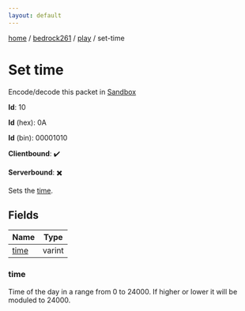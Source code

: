 ```yaml
---
layout: default
---
```


[home](/)  /  [bedrock261](/protocol/bedrock261)  /  [play](/protocol/bedrock261/play)  /  set-time

# Set time

Encode/decode this packet in [Sandbox](../../../sandbox/bedrock261#Play.SetTime)

**Id**: 10

**Id** (hex): 0A

**Id** (bin): 00001010

**Clientbound**: ✔️

**Serverbound**: ✖️

Sets the [time](http://minecraft.gamepedia.com/Day-night_cycle).

## Fields

Name | Type
---|---
[time](#time) | varint

### time

Time of the day in a range from 0 to 24000. If higher or lower it will be moduled to 24000.
